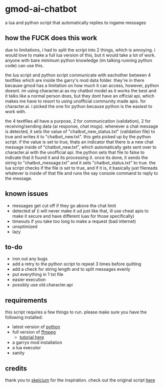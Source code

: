 # gmod-ai-chatbot
a lua and python script that automatically replies to ingame messages

## how the FUCK does this work
due to limitations, i had to split the script into 2 things, which is annoying. i would love to make a full lua version of this, but it would take a lot of work. anyone with bare minimum python knowledge (im talking running python code) can use this.

the lua script and python script communicate with eachother between 4 textfiles which are inside the garry's mod data folder. they're in there because gmod has a limitation on how much it can access, however, python doesnt.
im using character.ai as my chatbot model as it works the best and it talks like a normal person does, but they dont have an official api, which makes me have to resort to using unofficial community made apis. for character.ai. i picked the one for python because python is the easiest to work with.

the 4 textfiles all have a purpose, 2 for communication (validation), 2 for receiving/sending data (ai response, chat msgs). 
whenever a chat message is detected, it sets the value of "chatbot_new_status.txt" (validation file) to true and writes it to "chatbot_new.txt". this gets picked up by the python script. if the value is set to true, thats an indicator that there is a new chat message inside of "chatbot_new.txt", which automatically gets sent over to character.ai with the unofficial api. the python sets that file to false to indicate that it found it and its processing it.
once its done, it sends the string to "chatbot_message.txt" and it sets "chatbot_status.txt" to true. the lua script checks if the file is set to true, and if it is, it basically just filereads whatever is inside of that file and runs the say console command to reply to the message.

## known issues
- messages get cut off if they go above the chat limit
- detected af (i will never make it ud just like that, ill use cheat apis to make it secure and have different luas for those specifically)
- timeouts if you take too long to make a request (bad internet)
- unoptimized
- lazy

## to-do
- iron out any bugs
- add a retry to the python script to repeat 3 times before quitting
- add a check for string length and to split messages evenly
- put everything in 1 txt file
- easier execution
- possibly use old.character.api

## requirements
this script requires a few things to run. please make sure you have the following installed:
- latest version of [python](https://www.python.org/)
- full version of [ffmpeg](https://www.ffmpeg.org/download.html#build-windows)
  - [tutorial here](https://www.youtube.com/watch?v=IECI72XEox0)
- a garrys mod installation
- a lua executor
- sanity
  
## credits
thank you to [skelcium](https://github.com/skelcium) for the inspiration. check out the original script [here](https://github.com/skelcium/CS2-Chatbot)
